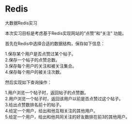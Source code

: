 # Redis
大数据Redis实习

本次实习目标是考虑基于Redis实现网站的“点赞”和“关注” 功能。

首先在Redis中选择合适的数据结构，保存如下信息：

1.保存某个用户是否点赞过某个帖子。  
2.保存一个帖子的点赞总数。  
3.保存每个用户的关注和被关注集合。  
4.保存每个用户的被关注次数。  

然后实现如下查询操作：

1.用户浏览一个帖子时，返回帖子的点赞数。  
2.用户浏览一个帖子时，返回该用户以前是否点赞过这个帖子。  
3.给出点赞数排名前十的帖子。  
4.给定一个用户，给出和他互相关注的其他用户。  
5.给定一个用户，给出和他共同关注的好友数排在前3的其他用户。
